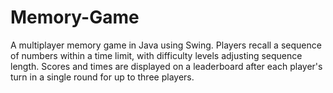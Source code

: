 # Memory-Game
A multiplayer memory game in Java using Swing. 
 Players recall a sequence of numbers within a time limit, with difficulty levels adjusting sequence length. Scores and times are displayed on a leaderboard after each player's turn in a single round for up to three players.

